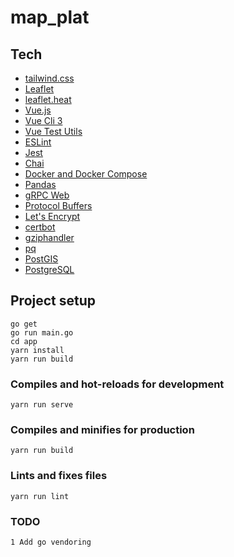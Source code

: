 # map_plat

## Tech
 - [tailwind.css](https://tailwindcss.com)
 - [Leaflet](https://leafletjs.com/)
 - [leaflet.heat](https://github.com/Leaflet/Leaflet.heat)
 - [Vue.js](https://vuejs.org/)
 - [Vue Cli 3](https://cli.vuejs.org/)
 - [Vue Test Utils](https://vue-test-utils.vuejs.org/)
 - [ESLint](https://eslint.org/)
 - [Jest](https://jestjs.io/)
 - [Chai](http://www.chaijs.com/)
 - [Docker and Docker Compose](https://www.docker.com/)
 - [Pandas](https://pandas.pydata.org/)
 - [gRPC Web](https://github.com/improbable-eng/grpc-web)
 - [Protocol Buffers](https://developers.google.com/protocol-buffers/)
 - [Let's Encrypt](https://letsencrypt.org/)
 - [certbot](https://certbot.eff.org/)
 - [gziphandler](https://github.com/NYTimes/gziphandler)
 - [pq](https://github.com/lib/pq)
 - [PostGIS](https://postgis.net/)
 - [PostgreSQL](https://www.postgresql.org/)

## Project setup
```
go get
go run main.go
cd app
yarn install
yarn run build
```

### Compiles and hot-reloads for development
```
yarn run serve
```

### Compiles and minifies for production
```
yarn run build
```

### Lints and fixes files
```
yarn run lint
```

### TODO
    1 Add go vendoring

